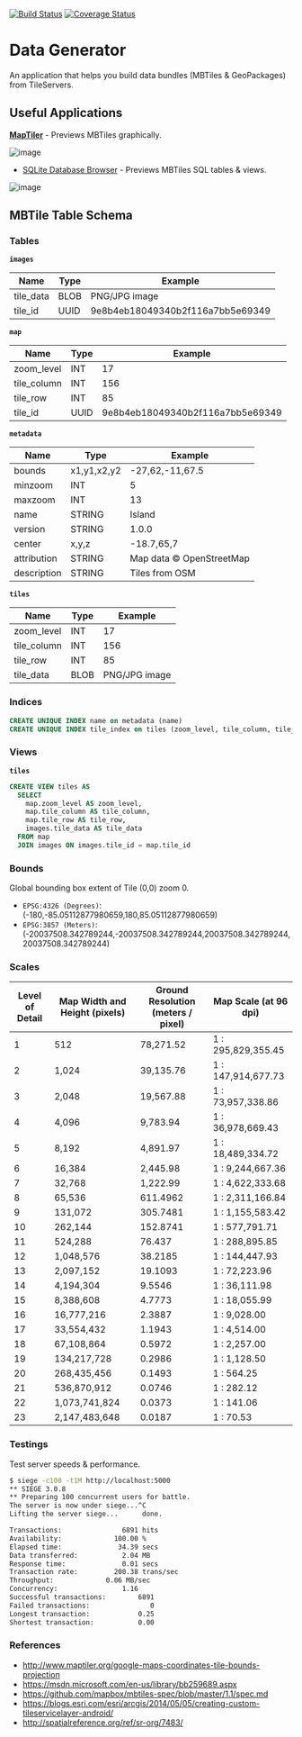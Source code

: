 [![Build Status](https://travis-ci.org/dlcspm/data-generator.svg?branch=master)](https://travis-ci.org/dlcspm/data-generator)
[![Coverage Status](https://coveralls.io/repos/github/dlcspm/data-generator/badge.svg?branch=master)](https://coveralls.io/github/dlcspm/data-generator?branch=master)

# Data Generator

An application that helps you build data bundles (MBTiles & GeoPackages) from TileServers.

## Useful Applications

**[MapTiler](https://www.maptiler.com)** - Previews MBTiles graphically.

![image](https://cloud.githubusercontent.com/assets/550895/16849152/3a88b8ea-49c7-11e6-91bd-ead7c08569c4.png)

- [SQLite Database Browser](http://sqlitebrowser.org/) - Previews MBTiles SQL tables & views.

![image](https://cloud.githubusercontent.com/assets/550895/16849211/77e61188-49c7-11e6-9a05-e42bc30d2fea.png)

## MBTile Table Schema

### Tables

**`images`**

| Name      | Type | Example                          |
|-----------|------|----------------------------------|
| tile_data | BLOB | PNG/JPG image                    |
| tile_id   | UUID | 9e8b4eb18049340b2f116a7bb5e69349 |

**`map`**

| Name        | Type  | Example                          |
|-------------|-------|----------------------------------|
| zoom_level  | INT   | 17                               |
| tile_column | INT   | 156                              |
| tile_row    | INT   | 85                               |
| tile_id     | UUID  | 9e8b4eb18049340b2f116a7bb5e69349 |

**`metadata`**

| Name        | Type        | Example                 |
|-------------|-------------|--------------------------|
| bounds      | x1,y1,x2,y2 | -27,62,-11,67.5          |
| minzoom     | INT         | 5                        |
| maxzoom     | INT         | 13                       |
| name        | STRING      | Island                   |
| version     | STRING      | 1.0.0                    |
| center      | x,y,z       | -18.7,65,7               |
| attribution | STRING      | Map data © OpenStreetMap |
| description | STRING      | Tiles from OSM           |

**`tiles`**


| Name        | Type  | Example                          |
|-------------|-------|----------------------------------|
| zoom_level  | INT   | 17                               |
| tile_column | INT   | 156                              |
| tile_row    | INT   | 85                               |
| tile_data   | BLOB  | PNG/JPG image                    |

### Indices

```sql
CREATE UNIQUE INDEX name on metadata (name)
CREATE UNIQUE INDEX tile_index on tiles (zoom_level, tile_column, tile_row)
```

### Views

**`tiles`**

```sql
CREATE VIEW tiles AS
  SELECT
    map.zoom_level AS zoom_level,
    map.tile_column AS tile_column,
    map.tile_row AS tile_row,
    images.tile_data AS tile_data
  FROM map
  JOIN images ON images.tile_id = map.tile_id
```

### Bounds

Global bounding box extent of Tile (0,0) zoom 0.

- `EPSG:4326 (Degrees)`: (-180,-85.05112877980659,180,85.05112877980659)
- `EPSG:3857 (Meters)`: (-20037508.342789244,-20037508.342789244,20037508.342789244,20037508.342789244) 

### Scales

| Level of Detail | Map Width and Height (pixels) | Ground Resolution (meters / pixel) | Map Scale (at 96 dpi) |
|-----------------|-------------------------------|------------------------------------|-----------------------|
| 1  |	512            |	78,271.52 |	1 : 295,829,355.45  |
| 2  |	1,024          |	39,135.76 |	1 : 147,914,677.73  |
| 3  |	2,048          |	19,567.88 |	1 : 73,957,338.86   |
| 4  |	4,096          |	9,783.94  |	1 : 36,978,669.43   |
| 5  |	8,192          |	4,891.97  |	1 : 18,489,334.72   |
| 6  |	16,384         |	2,445.98  |	1 : 9,244,667.36    |
| 7  |	32,768         |	1,222.99  |	1 : 4,622,333.68    |
| 8  |	65,536         |	611.4962  |	1 : 2,311,166.84    |
| 9  |	131,072        |	305.7481  |	1 : 1,155,583.42    |
| 10 |	262,144        |	152.8741  |	1 : 577,791.71      |
| 11 |	524,288        |	76.437    |	1 : 288,895.85      |
| 12 |	1,048,576      |	38.2185   |	1 : 144,447.93      |
| 13 |	2,097,152      |	19.1093   |	1 : 72,223.96       |
| 14 |	4,194,304      |	9.5546    |	1 : 36,111.98       |
| 15 |	8,388,608      |	4.7773    |	1 : 18,055.99       |
| 16 |	16,777,216     |	2.3887    |	1 : 9,028.00        |
| 17 |	33,554,432     |	1.1943    |	1 : 4,514.00        |
| 18 |	67,108,864     |	0.5972    |	1 : 2,257.00        |
| 19 |	134,217,728    |	0.2986    |	1 : 1,128.50        |
| 20 |	268,435,456    |	0.1493    |	1 : 564.25          |
| 21 |	536,870,912    |	0.0746    |	1 : 282.12          |
| 22 |	1,073,741,824  |	0.0373    |	1 : 141.06          |
| 23 |	2,147,483,648  |	0.0187    |	1 : 70.53           |


### Testings

Test server speeds & performance.

```bash
$ siege -c100 -t1M http://localhost:5000
** SIEGE 3.0.8
** Preparing 100 concurrent users for battle.
The server is now under siege...^C
Lifting the server siege...      done.

Transactions:		        6891 hits
Availability:		      100.00 %
Elapsed time:		       34.39 secs
Data transferred:	        2.04 MB
Response time:		        0.01 secs
Transaction rate:	      200.38 trans/sec
Throughput:		        0.06 MB/sec
Concurrency:		        1.16
Successful transactions:        6891
Failed transactions:	           0
Longest transaction:	        0.25
Shortest transaction:	        0.00
```

### References

- http://www.maptiler.org/google-maps-coordinates-tile-bounds-projection
- https://msdn.microsoft.com/en-us/library/bb259689.aspx
- https://github.com/mapbox/mbtiles-spec/blob/master/1.1/spec.md
- https://blogs.esri.com/esri/arcgis/2014/05/05/creating-custom-tileservicelayer-android/
- http://spatialreference.org/ref/sr-org/7483/